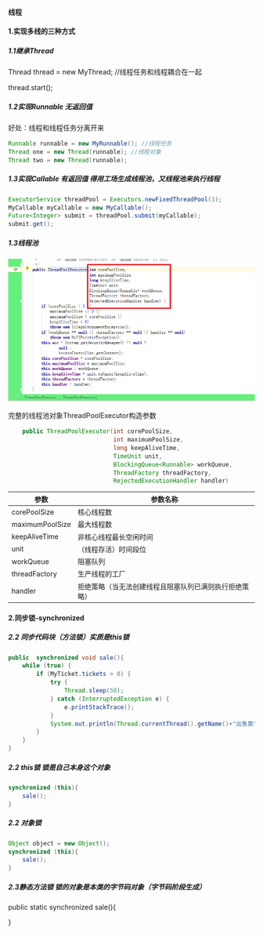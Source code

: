 #### 线程

#### 1.实现多线的三种方式

##### 1.1继承Thread

Thread thread = new MyThread;  //线程任务和线程耦合在一起

thread.start();

##### 1.2实现Runnable 无返回值

好处：线程和线程任务分离开来   

```java
Runnable runnable = new MyRunnable(); //线程任务
Thread one = new Thread(runnable); //线程对象 
Thread two = new Thread(runnable);
```

##### 1.3实现Callable 有返回值 得用工场生成线程池，又线程池来执行线程

```java
ExecutorService threadPool = Executors.newFixedThreadPool(3);
MyCallable myCallable = new MyCallable();
Future<Integer> submit = threadPool.submit(myCallable);
submit.get();
```

##### 1.3线程池

![image-20201017094813730](images\image-20201017094813730.png)

完整的线程池对象ThreadPoolExecutor构造参数

```java
    public ThreadPoolExecutor(int corePoolSize,
                              int maximumPoolSize,
                              long keepAliveTime,
                              TimeUnit unit,
                              BlockingQueue<Runnable> workQueue,
                              ThreadFactory threadFactory,
                              RejectedExecutionHandler handler)
```

 

| 参数            | 参数名称                                               |
| --------------- | ------------------------------------------------------ |
| corePoolSize    | 核心线程数                                             |
| maximumPoolSize | 最大线程数                                             |
| keepAliveTime   | 非核心线程最长空闲时间                                 |
| unit            | （线程存活）时间段位                                   |
| workQueue       | 阻塞队列                                               |
| threadFactory   | 生产线程的工厂                                         |
| handler         | 拒绝策略（当无法创建线程且阻塞队列已满则执行拒绝策略） |



#### 2.同步锁-synchronized

##### 2.2 同步代码块（方法锁）实质是this锁

```java
public  synchronized void sale(){
    while (true) {
        if (MyTicket.tickets > 0) {
            try {
                Thread.sleep(50);
            } catch (InterruptedException e) {
                e.printStackTrace();
            }
            System.out.println(Thread.currentThread().getName()+"出售第"+MyTicket.tickets--+"张票");
        }
    }
}
```

##### 2.2 this锁 锁是自己本身这个对象

```java
synchronized (this){
    sale();
}
```

##### 2.2 对象锁 

```java
Object object = new Object();
synchronized (this){
    sale();
}
```

##### 2.3静态方法锁 锁的对象是本类的字节码对象（字节码阶段生成）

public static synchronized sale(){

}

